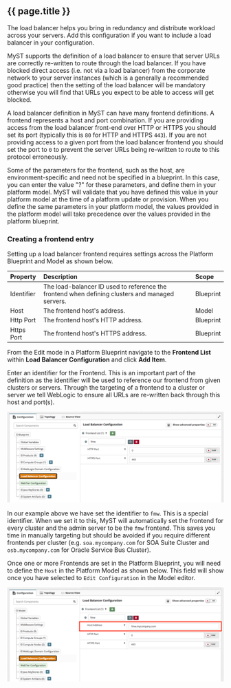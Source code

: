 ## {{ page.title }}

The load balancer helps you bring in redundancy and distribute workload across your servers. Add this configuration if you want to include a load balancer in your configuration.

MyST supports the definition of a load balancer to ensure that server URLs are correctly re-written to route through the load balancer. If you have blocked direct access \(i.e. not via a load balancer\) from the corporate network to your server instances \(which is a generally a recommended good practice\) then the setting of the load balancer will be mandatory otherwise you will find that URLs you expect to be able to access will get blocked.

A load balancer definition in MyST can have many frontend definitions. A frontend represents a host and port combination. If you are providing access from the load balancer front-end over HTTP or HTTPS you should set its port \(typically this is `80` for HTTP and HTTPS `443`\). If you are not providing access to a given port from the load balancer frontend you should set the port to `0` to prevent the server URLs being re-written to route to this protocol erroneously.

Some of the parameters for the frontend, such as the host, are environment-specific and need not be specified in a blueprint. In this case, you can enter the value "?" for these parameters, and define them in your platform model. MyST will validate that you have defined this value in your platform model at the time of a platform update or provision. When you define the same parameters in your platform model, the values provided in the platform model will take precedence over the values provided in the platform blueprint.

### Creating a frontend entry

Setting up a load balancer frontend requires settings across the Platform Blueprint and Model as shown below.

| Property | Description | Scope |
| :--- | :--- | :--- |
| Identifier | The load-balancer ID used to reference the frontend when defining clusters and managed servers. | Blueprint |
| Host | The frontend host's address. | Model |
| Http Port | The frontend host's HTTP address. | Blueprint |
| Https Port | The frontend host's HTTPS address. | Blueprint |

From the Edit mode in a Platform Blueprint navigate to the **Frontend List** within **Load Balancer Configuration** and click **Add Item**.

Enter an identifier for the Frontend. This is an important part of the definition as the identifier will be used to reference our frontend from given clusters or servers. Through the targeting of a frontend to a cluster or server we tell WebLogic to ensure all URLs are re-written back through this host and port(s).

![](img/addFrontendBlueprint.png)

In our example above we have set the identifier to `fmw`. This is a special identifier. When we set it to this, MyST will automatically set the frontend for every cluster and the admin server to be the `fmw` frontend. This saves you time in manually targeting but should be avoided if you require different frontends per cluster (e.g. `soa.mycompany.com` for SOA Suite Cluster and `osb.mycompany.com` for Oracle Service Bus Cluster).

Once one or more Frontends are set in the Platform Blueprint, you will need to define the `Host` in the Platform Model as shown below. This field will show once you have selected to `Edit Configuration` in the Model editor.

![](img/addFrontendModel.png)
